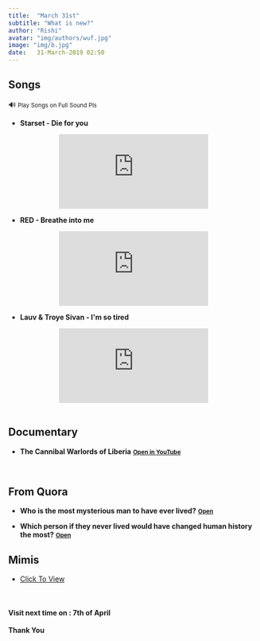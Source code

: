 ```yaml
---
title:  "March 31st"
subtitle: "What is new?"
author: "Rishi"
avatar: "img/authors/wuf.jpg"
image: "img/b.jpg"
date:   31-March-2019 02:50
---
```


## Songs

🔊 <small>Play Songs on Full Sound Pls</small>

- __Starset - Die for you__

<center><iframe src="https://www.youtube.com/embed/WJxSNbAer9M" frameborder="0" allow="accelerometer; autoplay; encrypted-media; gyroscope; picture-in-picture" allowfullscreen></iframe></center>

- __RED - Breathe into me__

<center><iframe  src="https://www.youtube.com/embed/6gcEyO-XqAw" frameborder="0" allow="accelerometer; autoplay; encrypted-media; gyroscope; picture-in-picture" allowfullscreen></iframe></center>

- __Lauv & Troye Sivan - I'm so tired__

<center><iframe src="https://www.youtube.com/embed/fvjpE_wFL5A" frameborder="0" allow="accelerometer; autoplay; encrypted-media; gyroscope; picture-in-picture" allowfullscreen></iframe></center>

<br>

## Documentary

- __The Cannibal Warlords of Liberia__ <a href="https://www.youtube.com/watch?v=ZRuSS0iiFyo" target="_blank"><small><b>Open in YouTube</b></small></a>

<br>

## From Quora

- __Who is the most mysterious man to have ever lived?__ <a href="https://qr.ae/TW15oB" target="_blank"><small><b>Open</b></small></a>

- __Which person if they never lived would have changed human history the most?__ <a href="https://qr.ae/TW15u7" target="_blank"><small><b>Open</b></small></a>


## Mimis

- [Click To View](memes/1.jpg)

<br>

#### __Visit next time on :__ __7th of April__

__Thank You__
